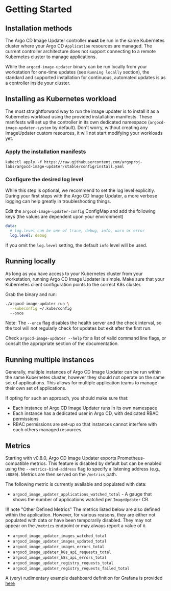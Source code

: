 # Getting Started

## Installation methods

The Argo CD Image Updater controller **must** be run in the same Kubernetes cluster where your Argo CD `Application` resources are managed. The current controller architecture does not support connecting to a remote Kubernetes cluster to manage applications.

While the `argocd-image-updater` binary can be run locally from your workstation for one-time updates (see `Running locally` section), the standard and supported installation for continuous, automated updates is as a controller inside your cluster.

## <a name="install-kubernetes"></a>Installing as Kubernetes workload

The most straightforward way to run the image updater is to install it as a Kubernetes workload using the provided installation manifests. These manifests will set up the controller in its own dedicated namespace (`argocd-image-updater-system` by default).
Don't worry, without creating any ImageUpdater custom resources, it will not start modifying your workloads yet.

### Apply the installation manifests

```shell
kubectl apply -f https://raw.githubusercontent.com/argoproj-labs/argocd-image-updater/stable/config/install.yaml
```

### Configure the desired log level

While this step is optional, we recommend to set the log level explicitly.
During your first steps with the Argo CD Image Updater, a more verbose logging
can help greatly in troubleshooting things.

Edit the `argocd-image-updater-config` ConfigMap and add the following keys
(the values are dependent upon your environment)

```yaml
data:
  # log.level can be one of trace, debug, info, warn or error
  log.level: debug
```

If you omit the `log.level` setting, the default `info` level will be used.

## Running locally

As long as you have access to your Kubernetes cluster from
your workstation, running Argo CD Image Updater is simple. Make sure that your
Kubernetes client configuration points to the correct K8s cluster.

Grab the binary and run:

```bash
./argocd-image-updater run \
  --kubeconfig ~/.kube/config
  --once
```

Note: The `--once` flag disables the health server and the check interval, so
the tool will not regularly check for updates but exit after the first run.

Check `argocd-image-updater --help` for a list of valid command line flags, or
consult the appropriate section of the documentation.

## Running multiple instances

Generally, multiple instances of Argo CD Image Updater can be run within the same
Kubernetes cluster, however they should not operate on the same set of
applications. This allows for multiple application teams to manage their own set
of applications.

If opting for such an approach, you should make sure that:

* Each instance of Argo CD Image Updater runs in its own namespace
* Each instance has a dedicated user in Argo CD, with dedicated RBAC permissions
* RBAC permissions are set-up so that instances cannot interfere with each
  others managed resources

## Metrics

Starting with v0.8.0, Argo CD Image Updater exports Prometheus-compatible
metrics. This feature is disabled by default but can be enabled using the
`--metrics-bind-address` flag to specify a listening address (e.g., `:8080`).
Metrics are then served on the `/metrics` path.

The following metric is currently available and populated with data:

*   `argocd_image_updater_applications_watched_total` - A gauge that shows the
    number of applications watched per `ImageUpdater` CR.

!!! note "Other Defined Metrics"
    The metrics listed below are also defined within the application. However,
    for various reasons, they are either not populated with data or have been
    temporarily disabled. They may not appear on the `/metrics` endpoint or may
    always report a value of `0`.

*   `argocd_image_updater_images_watched_total`
*   `argocd_image_updater_images_updated_total`
*   `argocd_image_updater_images_errors_total`
*   `argocd_image_updater_k8s_api_requests_total`
*   `argocd_image_updater_k8s_api_errors_total`
*   `argocd_image_updater_registry_requests_total`
*   `argocd_image_updater_registry_requests_failed_total`

A (very) rudimentary example dashboard definition for Grafana is provided
[here](https://github.com/argoproj-labs/argocd-image-updater/tree/master/config)
